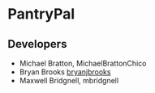 # PantryPal

## Developers

- Michael Bratton, MichaelBrattonChico
- Bryan Brooks [bryanjbrooks](https://github.com/bryanjbrooks)
- Maxwell Bridgnell, mbridgnell

